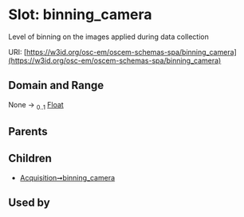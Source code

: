 
# Slot: binning_camera

Level of binning on the images applied during data collection

URI: [https://w3id.org/osc-em/oscem-schemas-spa/binning_camera](https://w3id.org/osc-em/oscem-schemas-spa/binning_camera)


## Domain and Range

None &#8594;  <sub>0..1</sub> [Float](types/Float.md)

## Parents


## Children

 *  [Acquisition➞binning_camera](Acquisition_binning_camera.md)

## Used by


